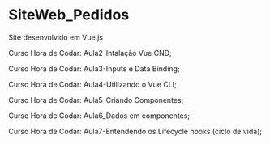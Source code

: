 # SiteWeb_Pedidos
 Site desenvolvido em Vue.js

Curso Hora de Codar: Aula2-Intalação Vue CND;

Curso Hora de Codar: Aula3-Inputs e Data Binding;

Curso Hora de Codar: Aula4-Utilizando o Vue CLI;

Curso Hora de Codar: Aula5-Criando Componentes;

Curso Hora de Codar: Aula6_Dados em componentes;

Curso Hora de Codar: Aula7-Entendendo os Lifecycle hooks (ciclo de vida);

